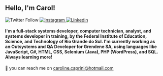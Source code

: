 <h2> Hello, I'm Carol! </h2>

<p>
    <img alt="Twitter Follow" src="https://img.shields.io/twitter/follow/_cprn_?style=social">
    <a href="http://instagram.com/_cprn_"> <img alt="Instagram" src="https://img.shields.io/badge/-Instagram-lightgrey?logo=instagram"> </a>
    <a href="https://www.linkedin.com/in/carolinecaprini/"> <img alt="Linkedin" src="https://img.shields.io/badge/-LinkedIn-blue?logo=linkedin"> </a>
</p>

<h4>
I'm a full-stack systems developer, computer technician, analyst, and systems developer in training, by the Federal Institute of Education, Science, and Technology of Rio Grande do Sul. I'm currently working as an Outsystems and QA Developer for Grendene SA, using languages like JavaScript, C#, HTML, CSS, Selenium (Java), PHP (WordPress), and SQL. Always learning more!
</h4>
        
📧 you can reach me on caroline.caprini@hotmail.com

